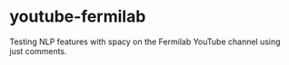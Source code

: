# youtube-fermilab

Testing NLP features with spacy on the Fermilab YouTube channel using just comments.